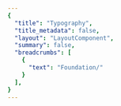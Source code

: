 ```yaml
---
{
  "title": "Typography",
  "title_metadata": false,
  "layout": "LayoutComponent",
  "summary": false,
  "breadcrumbs": [
    {
      "text": "Foundation/"
    }
  ],
}
---
```

<cdr-doc-tabs :labels="['Overview', 'Guidelines', 'Resources']">
<template slot="Overview">
<cdr-doc-table-of-contents-shell>
  
Typography design tokens store the fundamental decisions of Cedar’s font system. 
- Naming entities store visual design attributes such as font specifications
- Replacing hard-coded values such as pixel values for font size
- Maintaining a scalable and consistent visual system for UI development
- Delivering updates to the brand identity with minimal impact to the code
- Specifying a hierarchical and semantically defined system

<br/>

## Type Tokens

### Web

## Typography Tokens
### Web 

<br/>

`CSS code for default-body-compact`  

Suggested usage: Use only for compact spacing with informational and supplemental body content

| Token Name                                  | Values      |
| :------------------------------------------ | :---------- |
| **cdr-text-default-body-compact**           | *Mixin*   |
| cdr-text-default-body-compact-family        | Roboto, "Helvetica Neue", Helvetica, Arial, sans-serif   |
| cdr-text-default-body-compact-style         | normal  |
| cdr-text-default-body-compact-weight        | 400   |
| cdr-text-default-body-compact-spacing       | normal   |
| cdr-text-default-body-compact-size          | 1.4rem / 14px   |
| cdr-text-default-body-compact-height        | 2.4rem / 24px  |


<br/>


`CSS code for default-body` 

Suggested usage: Default for body content. Uses a more open line height to font size ratio

| Token Name                                  | Values      |
| :------------------------------------------ | :---------- |
| **cdr-text-default-body**                   | *Mixin*   |
| cdr-text-default-body-family                | Roboto, "Helvetica Neue", Helvetica, Arial, sans-serif   |
| cdr-text-default-body-style                 | normal  |
| cdr-text-default-body-weight                | 400   |
| cdr-text-default-body-spacing               | normal   | 
| cdr-text-default-body-size                  | 1.6rem / 16px  |
| cdr-text-default-body-height                | 2.6rem / 26px  |


<br/>

`CSS code for editorial-body-compact`  

Suggested usage: Use only for compact spacing with editorial body content

| Token Name                                  | Values      |
| :------------------------------------------ | :---------- |
| **cdr-text-editorial-body-compact**         | *Mixin*   |
| cdr-text-editorial-body-compact-family      | Sentinel, Roboto, "Helvetica Neue", Helvetica, Arial, sans-serif   |
| cdr-text-editorial-body-compact-style       | normal  |
| cdr-text-editorial-body-compact-weight      | 400   |
| cdr-text-editorial-body-compact-spacing     | normal   |
| cdr-text-editorial-body-compact-size        | 1.8rem / 18px |
| cdr-text-editorial-body-compact-height      | 2.8rem / 28px |


<br/>


`CSS code for editorial-body` 

Suggested usage: Default for editorial long-form content. Uses a more open line height to font size ratio

| Token Name                                  | Values      |
| :------------------------------------------ | :---------- |
| **cdr-text-editorial-body**                 | *Mixin*   |
| cdr-text-editorial-body-family              | Sentinel, Roboto, "Helvetica Neue", Helvetica, Arial, sans-serif   | 
| cdr-text-editorial-body-style               | normal  |
| cdr-text-editorial-body-weight              | 400   |
| cdr-text-editorial-body-spacing             | normal   | 
| cdr-text-editorial-body-size                | 2rem / 20px |
| cdr-text-editorial-body-height              | 3.2rem / 32px |


<br/>


### Mobile

`CSS code for Display 1`

Suggested usage: Frequently used as the largest title for phone apps and can be used for page titles for larger devices 

| Token Name                                  | Values                       |
| :------------------------------------------ | :--------------------------- |
| Android name: Display 1 <br>iOS name: Large Title <br> <br> <br>          | Typeface: Roboto <br>Font weight: Medium <br>Font size: 34sp <br>Line height: 40sp |

<br>

`CSS code for Title 1`  

Suggested usage: Content titles, level 1

| Token Name                                  | Values                       |
| :------------------------------------------ | :--------------------------- |
| Android name: Title 1 <br>iOS name: Title 1 <br> <br> <br>          | Typeface: Sentinel <br>Font weight: Semi Bold <br>Font size: 28sp <br> Line height: 36sp |

<br>

`CSS code for Title 2` 

Suggested usage: Content titles, product names, level 2

| Token Name                                  | Values                       |
| :------------------------------------------ | :--------------------------- |
| Android name: Title 2 <br>iOS name: Title 2 <br> <br> <br>          | Typeface: Sentinel <br>Font weight: Semi Bold <br>Font size: 26sp <br>Line height: 32sp  |

<br>

`CSS code for Title 3` 

Suggested usage: Content titles, product names, product prices, level 3

| Token Name                                  | Values                       |
| :------------------------------------------ | :--------------------------- |
| Android name: Title 3 <br>iOS name: Title 3<br> <br> <br>          | Typeface: Sentinel <br>Font weight: Semi Bold <br>Font size: 21sp <br>Line height: 28sp  |

<br>

`CSS code for Headline`

Suggested usage: Heading primarily used with body copy, list items, table headers

| Token Name                                  | Values                       |
| :------------------------------------------ | :--------------------------- |
| Android name: Headline <br>iOS name: Headline <br> <br> <br>          | Typeface: Roboto <br>Font weight: Medium <br>Font size: 17sp <br>Line height: 24sp  |

<br>

`CSS code for Subhead`

Suggested usage: Subheading primarily used with body copy 

| Token Name                                  | Values                       |
| :------------------------------------------ | :--------------------------- |
| Android name: Subhead <br>iOS name: Subhead <br> <br> <br>          | Typeface: Roboto <br>Font weight: Medium <br>Font size: 15sp <br>Line height: 20sp |

<br>

`CSS code for Body 2`

Suggested usage: Secondary text intended for informational and supplemental body content

| Token Name                                  | Values                       |
| :------------------------------------------ | :--------------------------- |
| Android name: Body 2 <br>iOS name: Footnote <br> <br> <br>          | Typeface: Roboto <br>Font weight: Regular <br>Font size: 13sp <br> Line height: 20sp |

<br>

`CSS code for Body 1`

Suggested usage: Default for body content

| Token Name                                  | Values                       |
| :------------------------------------------ | :--------------------------- |
| Android name: Body 1 <br>iOS name: Body <br> <br> <br>          | Typeface: Roboto <br>Font weight: Regular <br>Font size: 15sp <br>Line height:  20sp  |

<br>

`CSS code for Caption 2`

Suggested usage: Smallest text size, use sparingly or for bottom tab bar text

| Token Name                                  | Values                       |
| :------------------------------------------ | :--------------------------- |
| Android name: Caption 2 <br>iOS name: Caption 2 <br> <br> <br>          | Typeface: Roboto <br>Font weight: Regular <br>Font size: 11sp <br>Line height: 16sp  |

<br>

`CSS code for Caption 1`

Suggested usage: Tertiary text, also intended for informational and supplemental body content. Also used for bottom action bar text for larger devices 

| Token Name                                  | Values                       |
| :------------------------------------------ | :--------------------------- |
| Android name: Caption 1 <br>iOS name: Caption 1<br> <br> <br>          | Typeface: Roboto <br>Font weight: Regular <br>Font size: 12sp <br>Line height: 16sp  |

<br>

`CSS code for Button`

Suggested usage: Button text has a thicker weight than body copy

| Token Name                                  | Values                       |
| :------------------------------------------ | :--------------------------- |
| Android name: Button <br>iOS name: none <br> <br> <br>          | Typeface: Roboto <br>Font weight: Medium <br>Font size: 15sp <br>Line height: 24sp  |

<br>

`CSS code for Button_accent`

Suggested usage: Link text has a thicker weight than body copy

| Token Name                                  | Values                       |
| :------------------------------------------ | :--------------------------- |
| Android name: Button_accent <br>iOS name: none <br> <br> <br>          | Typeface: Roboto <br>Font weight: Medium <br>Font size: 15sp <br>Line height: 24sp  |

<br>

`CSS code for Error State`  
Suggested usage: Only for message text with error or warning states

| Token Name                                  | Values                       |
| :------------------------------------------ | :--------------------------- |
| Android name: Error State <br>iOS name: none <br> <br> <br>          | Typeface: Roboto <br>Font weight: Medium <br>Font size: 15sp <br>Line height: 20sp  |

<br>

<hr/>

</cdr-doc-table-of-contents-shell>
</template>


<template slot="Guidelines">
<cdr-doc-table-of-contents-shell>

## Type Families

Cedar design system uses a limited number of tokens for typography:
- To define core styles
- By using tokens, Cedar can respond to changes in the brand identity with minimal impact to the code
- List of tokens is available on the [Overview tab](?active-tab=overview)

<br/>

Cedar has also defined a set of options for typography:
- Options provide great flexibility while aligning with design decisions
- Use options with caution; type specifications could change
- The Cedar team is tracking how options are used in components
- List of options is available on the [Resources tab](?active-tab=resources)


### Sentinel

<b>Sentinel</b> is REI’s first choice for headlines and body copy, as well as anywhere you need an editorial voice.

For <b>Sentinel</b>:
- Tokens start with this phrase: `cdr-text-editorial-`
- Options start with this phrase: `cdr-spruce-`

<br>

### Roboto

<b>Roboto</b> shines when you want a simple, straightforward typeface that doesn’t get in the way. It’s used liberally in the digital space as REI’s chosen font for informational or supplemental-level copy.

For <b>Roboto</b>:
- Tokens start with this phrase: `cdr-text-default-`
- Options start with this phrase:`cdr-redwood-`

<br>

### Roboto Condensed 

<b>Roboto Condensed</b> is used in special circumstances where size constraints exist or visual differentiation is needed. Examples of its use can be found in form labels and the Call to Action text.

For <b>Roboto Condensed</b>:
- Tokens start with this phrase: `cdr-text-utility-`
- Options start with this phrase: `cdr-maple-`

<br>

## Type Scale

The type scale powers all the typography within Cedar components. These preset options are the best way to reinforce visual hierarchy and consistency across pages. The styles can also be used standalone—all the options listed on the Resources tab are also available in the Sketch Toolkit to make your design decisions easier.


### Display 

The line height to font size ratio is catered to an overall shorter line length:
- Best used for big moments, headings, titles, or subheadings
- Avoid using display sizes for long-form content
- Frequently used by Cedar components for UI text 


### Body

Using a more open line height to font size ratio:
- Best suited for long-form content
- Specification is available for default (Roboto) and editorial (Sentinel) tokens


### Utility

Utility type styles are used sparingly within UI elements, currently used by Cedar components for:
- Form labels
- Call-to-Action text

</cdr-doc-table-of-contents-shell>
</template>


<template slot="Resources">
<cdr-doc-table-of-contents-shell>
 

## Type Scale


### Display Sizes

The line height to font size ratio is catered to an overall shorter line length and is best used for big moments, headings, titles, or subheadings. Avoid using display sizes for long-form content.

<cdr-doc-typography-sample token="spruce-display-00" weight="600" size="14" height="20"/>
<cdr-doc-typography-sample token="spruce-display-10" weight="600" size="16" height="24"/>
<cdr-doc-typography-sample token="spruce-display-20" weight="600" size="18" height="24"/>
<cdr-doc-typography-sample token="spruce-display-30" weight="600" size="20" height="28"/>
<cdr-doc-typography-sample token="spruce-display-40" weight="600" size="24" height="32"/>
<cdr-doc-typography-sample token="spruce-display-50" weight="600" size="28" height="36"/>
<cdr-doc-typography-sample token="spruce-display-60" weight="600" size="32" height="40"/>
<cdr-doc-typography-sample token="spruce-display-70" weight="600" size="40" height="48"/>
<cdr-doc-typography-sample token="spruce-display-80" weight="600" size="56" height="60"/>
<cdr-doc-typography-sample token="spruce-display-90" weight="600" size="76" height="84"/>
<cdr-doc-typography-sample token="spruce-display-100" weight="600" size="96" height="104"/>

<hr />

<cdr-doc-typography-sample token="redwood-display-10" weight="400" size="12" height="16"/>
<cdr-doc-typography-sample token="redwood-display-20" weight="400" size="14" height="20"/>
<cdr-doc-typography-sample token="redwood-display-30" weight="400" size="16" height="24"/>
<cdr-doc-typography-sample token="redwood-display-40" weight="400" size="18" height="24"/>
<cdr-doc-typography-sample token="redwood-display-50" weight="400" size="20" height="28"/>
<cdr-doc-typography-sample token="redwood-display-60" weight="400" size="24" height="32"/>
<cdr-doc-typography-sample token="redwood-display-70" weight="400" size="28" height="36"/>

<hr />

### Body

Using a more open line height to font size ratio, body typography is best suited for long-form content.

<cdr-doc-typography-sample token="spruce-body-20" weight="400" size="18" height="28"/>
<cdr-doc-typography-sample token="spruce-body-30" weight="400" size="20" height="32"/>

<hr />

<cdr-doc-typography-sample token="redwood-body-10" weight="400" size="14" height="24"/>
<cdr-doc-typography-sample token="redwood-body-20" weight="400" size="16" height="26"/>
<cdr-doc-typography-sample token="redwood-body-30" weight="400" size="18" height="28"/>
<cdr-doc-typography-sample token="redwood-body-40" weight="400" size="20" height="32"/>

<hr />

### Utility

Utility type styles are used sparingly within UI elements such as form labels and Call-to-Action text.

<cdr-doc-typography-sample token="maple-utility-10" weight="400" size="12" height="16"/>
<cdr-doc-typography-sample token="maple-utility-20" weight="400" size="14" height="20"/>
<cdr-doc-typography-sample token="maple-utility-30" weight="400" size="16" height="24"/>
<cdr-doc-typography-sample token="maple-utility-40" weight="400" size="18" height="24"/>
<cdr-doc-typography-sample token="maple-utility-50" weight="400" size="20" height="28"/>
<cdr-doc-typography-sample token="maple-utility-60" weight="400" size="24" height="32"/>
<cdr-doc-typography-sample token="maple-utility-70" weight="400" size="28" height="36"/>

</cdr-doc-table-of-contents-shell>
</template>
</cdr-doc-tabs>
